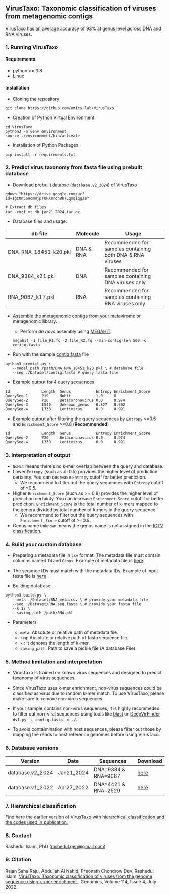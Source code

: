 ## VirusTaxo: Taxonomic classification of viruses from metagenomic contigs

VirusTaxo has an average accuracy of 93% at genus level across DNA and RNA viruses.

### 1. Running VirusTaxo 
#### Requirements 
- python >= 3.8
- Linux

#### Installation
 - Cloning the repository
```
git clone https://github.com/omics-lab/VirusTaxo
```
 - Creation of Python Virtual Environment
```
cd VirusTaxo
python3 -m venv environment
source ./environment/bin/activate
```
 - Installation of Python Packages
```
pip install -r requirements.txt
```

### 2. Predict virus taxonomy from fasta file using prebuilt database

- Download prebuilt databse (`database.v2_2024`) of VirusTaxo

```
gdown "https://drive.google.com/uc?id=1gz0n5oHomWjpT0HXsrqh8hTLqmqiqgJs"

# Extract db files
tar -xvzf vt_db_jan21_2024.tar.gz
```

- Database files and usage:

| db file | Molecule | Usage |
|----------|----------|----------|
| DNA_RNA_18451_k20.pkl  | DNA & RNA  | Recommended for samples containing both DNA & RNA viruses   |
| DNA_9384_k21.pkl  | DNA  | Recommended for samples containing DNA viruses only |
| RNA_9067_k17.pkl  | RNA  | Recommended for samples containing RNA viruses only |


- Assemble the metagenomic contigs from your metavirome or metagenomic library. 
   - Perform *de novo* assembly using [MEGAHIT](https://academic.oup.com/bioinformatics/article/31/10/1674/177884): 

   ```megahit -1 file_R1.fq -2 file_R2.fq --min-contig-len 500 -o contig.fasta```

- Run with the sample [contig.fasta](./Dataset/contig.fasta) file

```
python3 predict.py \
   --model_path /path/DNA_RNA_18451_k20.pkl \ # database file
   --seq ./Dataset/contig.fasta # query fasta file 
```

- Example output for 4 query sequences

```
Id              Length  Genus           Entropy Enrichment_Score
QuerySeq-1      219     NoHit           1.0     0
QuerySeq-2      720     Betacoronavirus 0.0     0.974
QuerySeq-3      1540    Unknown_genus   0.527   0.002
QuerySeq-4      1330    Lentivirus      0.0     0.991
```

- Example output after filtering the query sequences by `Entropy` <=0.5 and `Enrichment_Score` >=0.8 (**Recommended**)

```
Id              Length  Genus           Entropy Enrichment_Score
QuerySeq-2      720     Betacoronavirus 0.0     0.974
QuerySeq-4      1330    Lentivirus      0.0     0.991
```

### 3. Interpretation of output
- `NoHit` means there's no k-mer overlap between the query and database.
- Lower `Entropy` (such as ≤=0.5) provides the higher level of prediction certainty. You can decrease `Entropy` cutoff for better prediction. 
   - We recommend to filter out the query sequences with `Entropy` cutoff of ≤0.5. 
- Higher `Enrichment_Score` (such as >= 0.8) provides the higher level of prediction certainty. You can increase `Enrichment_Score` cutoff for better prediction. `Enrichment_Score` is the total number of k-mers mapped to the genera divided by total number of k-mers in the query sequence.
   - We recommend to filter out the query sequences with `Enrichment_Score` cutoff of >=0.8. 
- Genus name `Unknown` means the genus name is not assigned in the [ICTV classification](https://ictv.global/). 

### 4. Build your custom database

- Preparing a metadata file in `csv` format. The metadata file must contain columns named `Id`  and `Genus`. Example of metadata file is [here](./Dataset/RNA_meta.csv):

- The sequnce IDs must match with the metadata IDs. Example of input fasta file is [here](./Dataset/RNA_seq.fasta).

 - Building database:

```
python3 build.py \
   --meta ./Dataset/RNA_meta.csv \ # provide your metadata file
   --seq ./Dataset/RNA_seq.fasta \ # provide your fasta file
   --k 17 \
   --saving_path /path/RNA.pkl
```

 - Parameters 
  
   - `meta`: Absolute or relative path of metadata file.
   - `seq`: Absolute or relative path of fasta sequence file.
   - `k` : It denotes the length of k-mer.
   - `saving_path`: Path to save a pickle file (A database File).


### 5. Method limitation and interpretation

- VirusTaxo is trained on known virus sequences and designed to predict taxonomy of virus sequences. 

- Since VirusTaxo uses k-mer enrichment, non-virus sequences could be classified as virus due to random k-mer match. To use VirusTaxo, please make sure to remove non-virus sequences.    

- If your sample contains non-virus sequences, it is highly recommeded to filter out non-viral sequences using tools like [blast](https://www.ncbi.nlm.nih.gov/labs/virus/vssi/#/find-data/sequence) or [DeepVirFinder](https://github.com/jessieren/DeepVirFinder) `dvf.py -i contig.fasta -o ./`. 

- To avoid contaimination with host sequences, please filter out those by mapping the reads to host reference genomes before using VirusTaxo. 


### 6. Database versions

| Version  | Date     | Sequences | Download |
|----------|----------|----------|----------|
| database.v2_2024  | Jan21_2024  | DNA=9384 &  RNA=9067  | [here](https://drive.google.com/file/d/1gz0n5oHomWjpT0HXsrqh8hTLqmqiqgJs/view?usp=sharing)  |
| database.v1_2022  | Apr27_2022  | DNA=4421 &  RNA=2529  | [here](https://drive.google.com/file/d/1j9rcFi6AMjA7tSqSizAQO7GpZw-brauZ/view?usp=sharing)  |

### 7. Hierarchical classification 

[Find here the earlier version of VirusTaxo with hierarchical classification and the codes used in publication.](https://github.com/omics-lab/VirusTaxo_Hierarchical)

### 8. Contact
Rashedul Islam, PhD (rashedul.gen@gmail.com)

### 9. Citation

Rajan Saha Raju, Abdullah Al Nahid, Preonath Chondrow Dev,  Rashedul Islam. [VirusTaxo: Taxonomic classification of viruses from the genome sequence using k-mer enrichment
](https://www.sciencedirect.com/science/article/pii/S0888754322001598). Genomics, Volume 114, Issue 4, July 2022.
